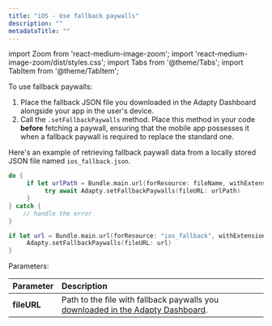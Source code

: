 ```yaml
---
title: "iOS - Use fallback paywalls"
description: ""
metadataTitle: ""
---
```


import Zoom from 'react-medium-image-zoom';
import 'react-medium-image-zoom/dist/styles.css';
import Tabs from '@theme/Tabs'; 
import TabItem from '@theme/TabItem'; 

To use fallback paywalls:

1. Place the fallback JSON file you downloaded in the Adapty Dashboard alongside your app in the user's device.
2. Call the `.setFallbackPaywalls` method. Place this method in your code **before** fetching a paywall, ensuring that the mobile app possesses it when a fallback paywall is required to replace the standard one.

Here's an example of retrieving fallback paywall data from a locally stored JSON file named `ios_fallback.json`.

<Tabs>
<TabItem value="Swift" label="Swift" default>

```swift showLineNumbers
do {
     if let urlPath = Bundle.main.url(forResource: fileName, withExtension: "json") {
          try await Adapty.setFallbackPaywalls(fileURL: urlPath)
     }
} catch {
    // handle the error
}
```
</TabItem>
<TabItem value="Swift-Callback" label="Swift" default>

```swift showLineNumbers
if let url = Bundle.main.url(forResource: "ios_fallback", withExtension: "json") {
     Adapty.setFallbackPaywalls(fileURL: url)
}
```
</TabItem>
</Tabs>


Parameters:

| Parameter   | Description                                                                                                                                                           |
| :---------- | :-------------------------------------------------------------------------------------------------------------------------------------------------------------------- |
| **fileURL** | Path to the file with fallback paywalls you [downloaded in the Adapty Dashboard](fallback-paywalls#download-fallback-paywalls-as-a-file-in-the-adapty-dashboard). |